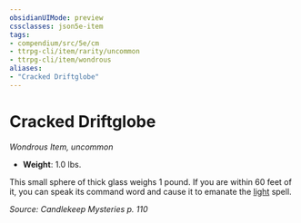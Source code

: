 ```yaml
---
obsidianUIMode: preview
cssclasses: json5e-item
tags:
- compendium/src/5e/cm
- ttrpg-cli/item/rarity/uncommon
- ttrpg-cli/item/wondrous
aliases: 
- "Cracked Driftglobe"
---
```

# Cracked Driftglobe
*Wondrous Item, uncommon*  

- **Weight**: 1.0 lbs.

This small sphere of thick glass weighs 1 pound. If you are within 60 feet of it, you can speak its command word and cause it to emanate the [light](/3-Mechanics/CLI/spells/light.md) spell.

*Source: Candlekeep Mysteries p. 110*